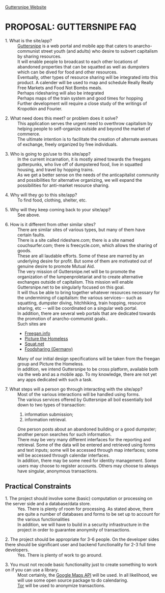 [Guttersnipe Website ](http://guttersnipe.org)



<h1>PROPOSAL:  GUTTERSNIPE FAQ</h1>

<dl>
<dt>1. What is the site/app?</dt>
<dd><a href="http://www.guttersnipe.org"> Guttersnipe</a> is a web portal and mobile app that caters to anarcho-communist street youth (and adults) who desire to subvert capitalism by sharing resources.</dd>
<dd>It will enable people to broadcast to each other locations of abandoned properties that can be squatted as well as dumpsters which can be dived for food and other resources.</dd>
<dd>Eventually, other types of resource sharing will be integrated into this product.  A calender will be used to map and schedule Really Really Free Markets and Food Not Bombs meals.   </dd>
<dd>Perhaps ridesharing will also be integrated</dd>
<dd>Perhaps maps of the train system and good times for hopping</dd>
<dd>Further development will require a close study of the writings of Kropotkin and Fourier.<dd>
</dl>

<dl>
<dt>2. What need does this meet? or problem does it solve?</dt>
<dd>This application serves the urgent need to overthrow capitalism by helping people to self-organize outside and beyond the market of commerce.</dd>
<dd>The ultimate intention is to facilitate the creation of alternate avenues of exchange, freely organized by free individuals.</dd>
</dl>

<dl>
<dt>3. Who is going to go/use to this site/app?</dt>
<dd>In the current incarnation, it is mostly aimed towards the freegans gutterpunks, who live off of dumpstered food, live in squatted housing, and travel by hopping trains.</dd>
<dd>As we get a better sense on the needs of the anticapitalist community and possibilities for alternative organizing, we will expand the possibilities for anti-market resource sharing.</dd>
</dl>

<dl>
<dt>4. Why will they go to this site/app?</dt>
<dd>To find food, clothing, shelter, etc.  </dd>
</dl>

<dl>
<dt>5. Why will they keep coming back to your site/app?</dt>
<dd>See above.  </dd>
</dl>

<dl>
<dt>6. How is it different from other similar sites?</dt>
<dd>There are similar sites of various types, but many of them have certain faults.</dd>
<dd>There is a site called rideshare.com; there is a site named couchsurfer.com; there is freecycle.com, which allows the sharing of goods.</dd>
<dd> These are all laudable efforts.  Some of these are marred by an underlying desire for profit.  But some of them are motivated out of genuine desire to promote Mutual Aid.</dd>
<dd>The very mission of Guttersnipe.net will be to promote the organization of the lumpenproletariat and to create alternative exchanges outside of capitalism.  This mission will enable Guttersnipe.net to be singularly focused on this goal.  </dd>
<dd>It will thus be able to bring together whatever resources necessary for the undermining of capitalism:  the various services-- such as squatting, dumpster diving, hitchhiking, train hopping, resource sharing, etc  -- will be coordinated on a singular web portal.</dd>
<dd>In addition, there are several web portals that are dedicated towards the promotion of anarcho-communist goals..  </dd>
<dd> Such sites are 
  <ul>
    <li> <a href="http://www.freegan.info"> Freegan.info</a> </li>
    <li> <a href="http://picturethehomeless.org"> Picture the Homeless </a></li>
    <li> <a href="http://www.squat.net"> Squat.net</a> </li> 
    <li> <a href="http://foodsharing.de/"> Foodsharing (Germany) </a></li>
  </ul>
</dd>
<dd>
Many of our initial design specifications will be taken from the freegan group and Picture the Homeless.  </dd>
<dd>In addition, we intend Guttersnipe to be cross platform, available both via the web and as a mobile app.  To my knowledge, there are not yet any apps dedicated with such a task.  </dd>

<dl>
<dt>7. What steps will a person go through interacting with the site/app?</dt>
<dd>Most of the various interactions will be handled using forms.</dd>
<dd>The various services offered by Guttersnipe all boil essentially boil down to two types of transaction:  
<dd> <ol>
    <li>  information submission; </li>
    <li>  information retrieval.  </li>
    </ol>
</dd>
<dd> One person posts about an abandoned building or a good dumpster; another person searches for such information.  </dd>
<dd>There may be very many different interfaces for the reporting and retrieval.  Some of the data will be entered and retrieved using forms and text inputs; some will be accessed through map interfaces; some will be accessed through calendar interfaces.  </dd>
<dd>In addition, there may be some need for identity management.  Some users may choose to register accounts.  Others may choose to always have singular, anonymous transactions.</dd>
</dl>

<h2>Practical Constraints</h2>
<dl>
<dt>
1. The project should involve some (basic) computation or processing on the server
side and a database/data store.
</dt>
<dd>
Yes.  There is plenty of room for processing.
As stated above, there are quite a number of databases and forms to be set up to account for the various functionalities 
</dd>
<dd>
In addition, we will have to build in a security infrastructure in the project in order to guarantee anonymity of transactions.
</dd>
</dl>
<dl>
<dt>
2. The project should be appropriate for 3-6 people. On the developer sides there
should be significant user and backend functionality for 2-3 full time developers.</dt>
<dd>
Yes.  There is plenty of work to go around.
</dd>
</dl>
<dl>
<dt>
3. You must not recode basic functionality just to create something to work on if
you can use a library. 
</dt>
<dd>
Most certainly, the <a href="https://developers.google.com/maps/"> Google Maps API</a> will be used.  In all likelihood, we will use some open source package to do calendaring.
</dd>
<dd>
 <a href="https://www.torproject.org/"> Tor</a>  will be used to anonymize transactions.
</dd>
